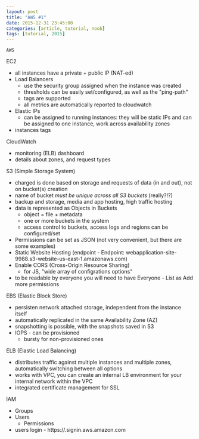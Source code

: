 ```yaml
---
layout: post
title: "AWS #1"
date: 2015-12-31 23:45:00
categories: [article, tutorial, noob]
tags: [tutorial, 2015]
---
```


`AWS`

EC2
- all instances have a private + public IP (NAT-ed)
- Load Balancers
    - use the security group assigned when the instance was created
    - thresholds can be easily set/configured, as well as the "ping-path"
    - tags are supported
    - all metrics are automatically reported to cloudwatch
- Elastic IPs
    - can be assigned to running instances: they will be static IPs and can be assigned to one instance, work across availability zones
- instances tags

CloudWatch
- monitoring (ELB) dashboard
- details about zones, and request types

S3 (Simple Storage System)
- charged is done based on storage and requests of data (in and out), not on bucket(s) creation
- name of bucket *must be unique across all S3 buckets* (really?!?)
- backup and storage, media and app hosting, high traffic hosting
- data is represented as Objects in Buckets
    - object = file + metadata
    - one or more buckets in the system
    - access control to buckets, access logs and regions can be configured/set
- Permissions can be set as JSON (not very convenient, but there are some examples)
- Static Website Hosting (endpoint - Endpoint: webapplication-site-9988.s3-website-us-east-1.amazonaws.com)
- Enable CORS (Cross-Origin Resource Sharing)
    - for JS, "wide array of configrations options"
- to be readable by everyone you will need to have Everyone - List as Add more permissions

EBS (Elastic Block Store)
- persisten network attached storage, independent from the instance itself
- automatically replicated in the same Availability Zone (AZ)
- snapshotting is possible, with the snapshots saved in S3
- IOPS - can be provisioned
    - bursty for non-provisioned ones

ELB (Elastic Load Balancing)
- distributes traffic against multiple instances and multiple zones, automatically switching between all options
- works with VPC, you can create an internal LB environment for your internal network within the VPC
- integrated certificate management for SSL

IAM
- Groups
- Users
    - Permissions
- users login - https://<main-id>.signin.aws.amazon.com



[iTunes]: https://itunes.apple.com/
[Goodreads]: https://www.goodreads.com/
[Play Store]: https://play.google.com/store/books/
[Books]: http://www.amazon.com/
